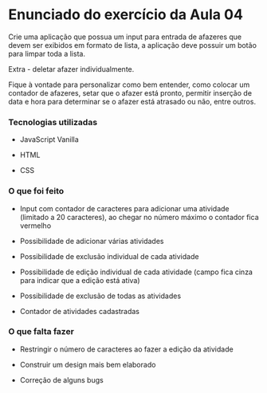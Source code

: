 # Enunciado do exercício da Aula 04

Crie uma aplicação que possua um input para entrada de afazeres que devem ser exibidos em formato de lista, a aplicação deve possuir um botão para limpar toda a lista.

Extra - deletar afazer individualmente.

Fique à vontade para personalizar como bem entender, como colocar um contador de afazeres, setar que o afazer está pronto, permitir inserção de data e hora para determinar se o afazer está atrasado ou não, entre outros.


### Tecnologias utilizadas

- JavaScript Vanilla

- HTML

- CSS

### O que foi feito

- Input com contador de caracteres para adicionar uma atividade (limitado a 20 caracteres), ao chegar no número máximo o contador fica vermelho

- Possibilidade de adicionar várias atividades

- Possibilidade de exclusão individual de cada atividade

- Possibilidade de edição individual de cada atividade (campo fica cinza para indicar que a edição está ativa)

- Possibilidade de exclusão de todas as atividades

- Contador de atividades cadastradas

### O que falta fazer

- Restringir o número de caracteres ao fazer a edição da atividade

- Construir um design mais bem elaborado

- Correção de alguns bugs